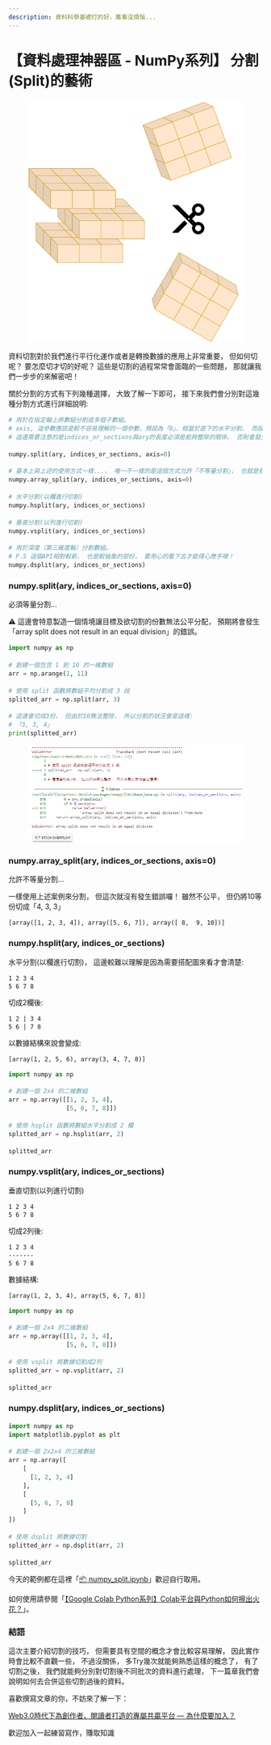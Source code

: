 ```yaml
---
description: 資料科學基礎打的好，萬事沒煩惱...
---
```


# 【資料處理神器區 - NumPy系列】 分割(Split)的藝術



<figure><img src="../.gitbook/assets/numpy分割.drawio.png" alt=""><figcaption></figcaption></figure>

資料切割對於我們進行平行化運作或者是轉換數據的應用上非常重要， 但如何切呢？ 要怎麼切才切的好呢？ 這些是切割的過程常常會面臨的一些問題， 那就讓我們一步步的來解密吧！

關於分割的方式有下列幾種選擇， 大致了解一下即可， 接下來我們會分別對這幾種分割方式進行詳細說明:

```python
# 用於在指定軸上將數組分割成多個子數組。
# axis, 這參數應該是較不容易理解的一個參數，預設為「0」，相當於底下的水平分割， 而設定為「1」則為垂直分割
# 這邊需要注意的是indices_or_sections與ary的長度必須是能夠整除的關係， 否則會發生錯誤， 簡單來說ary有10個元素， 但要切成3份， 由於無法公平分配， 因此將導致錯誤發生。

numpy.split(ary, indices_or_sections, axis=0)

# 基本上與上述的使用方式一樣...， 唯一不一樣的是這個方式允許「不等量分割」， 也就是假設ary有10個元素， 切成3份是被允許的。
numpy.array_split(ary, indices_or_sections, axis=0)

# 水平分割(以欄進行切割)
numpy.hsplit(ary, indices_or_sections)

# 垂直分割(以列進行切割)
numpy.vsplit(ary, indices_or_sections)

# 用於深度（第三維度軸）分割數組。
# P.S 這個API相對較新， 也是較抽象的部份， 要用心的看下去才能得心應手唷！
numpy.dsplit(ary, indices_or_sections)
```

### numpy.split(ary, indices\_or\_sections, axis=0)

必須等量分割...

⚠️ 這邊會特意製造一個情境讓目標及欲切割的份數無法公平分配， 預期將會發生「array split does not result in an equal division」的錯誤。

```python
import numpy as np

# 創建一個包含 1 到 10 的一維數組
arr = np.arange(1, 11)

# 使用 split 函數將數組平均分割成 3 段
splitted_arr = np.split(arr, 3)

# 這邊會切成3份， 但由於10無法整除， 所以分割的狀況會是這樣:
# 「3, 3, 4」
print(splitted_arr)
```



<figure><img src="../.gitbook/assets/發生錯誤.png" alt=""><figcaption></figcaption></figure>



### numpy.array\_split(ary, indices\_or\_sections, axis=0)

允許不等量分割...

一樣使用上述案例來分割， 但這次就沒有發生錯誤囉！ 雖然不公平， 但仍將10等份切成「4, 3, 3」

```
[array([1, 2, 3, 4]), array([5, 6, 7]), array([ 8,  9, 10])]
```

### numpy.hsplit(ary, indices\_or\_sections)

水平分割(以欄進行切割)， 這邊較難以理解是因為需要搭配圖來看才會清楚:

```
1 2 3 4
5 6 7 8
```

切成2欄後:

```
1 2 | 3 4
5 6 | 7 8
```

以數據結構來說會變成:

```
[array(1, 2, 5, 6), array(3, 4, 7, 8)]
```

```python
import numpy as np

# 創建一個 2x4 的二維數組
arr = np.array([[1, 2, 3, 4],
                [5, 6, 7, 8]])

# 使用 hsplit 函數將數組水平分割成 2 欄
splitted_arr = np.hsplit(arr, 2)

splitted_arr
```

### numpy.vsplit(ary, indices\_or\_sections)

垂直切割(以列進行切割)

```
1 2 3 4
5 6 7 8
```

切成2列後:

```
1 2 3 4
-------
5 6 7 8
```

數據結構:

```
[array(1, 2, 3, 4), array(5, 6, 7, 8)]
```

```python
import numpy as np

# 創建一個 2x4 的二維數組
arr = np.array([[1, 2, 3, 4],
                [5, 6, 7, 8]])

# 使用 vsplit 將數據切割成2列
splitted_arr = np.vsplit(arr, 2)

splitted_arr
```

### numpy.dsplit(ary, indices\_or\_sections)

```python
import numpy as np
import matplotlib.pyplot as plt

# 創建一個 2x2x4 的三維數組
arr = np.array([
    [
      [1, 2, 3, 4]
    ],
    [
      [5, 6, 7, 8]
    ]
])

# 使用 dsplit 將數據切割
splitted_arr = np.dsplit(arr, 2)

splitted_arr
```

今天的範例都在這裡「[📦 numpy\_split.ipynb](https://github.com/weihanchen/google-colab-python-learn/blob/main/jupyter-examples/numpy/numpy\_split.ipynb)」歡迎自行取用。

如何使用請參閱「[【Google Colab Python系列】Colab平台與Python如何擦出火花？](https://www.potatomedia.co/s/aNLHZe3S)」。

### 結語

這次主要介紹切割的技巧， 但需要具有空間的概念才會比較容易理解， 因此實作時會比較不直觀一些， 不過沒關係， 多Try幾次就能夠熟悉這樣的概念了， 有了切割之後， 我們就能夠分別對切割後不同批次的資料進行處理， 下一篇章我們會說明如何去合併這些切割過後的資料。





喜歡撰寫文章的你，不妨來了解一下：

[Web3.0時代下為創作者、閱讀者打造的專屬共贏平台 — 為什麼要加入？](https://www.potatomedia.co/s/2PmFxsq)

歡迎加入一起練習寫作，賺取知識
